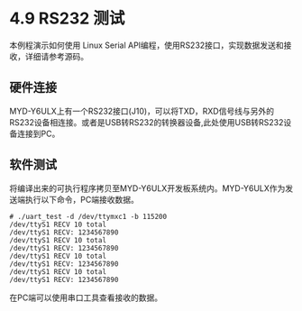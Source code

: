 # 4.9 RS232 测试

本例程演示如何使用 Linux Serial API编程，使用RS232接口，实现数据发送和接收，详细请参考源码。

## 硬件连接
MYD-Y6ULX上有一个RS232接口(J10)，可以将TXD，RXD信号线与另外的RS232设备相连接。或者是USB转RS232的转换器设备,此处使用USB转RS232设备连接到PC。

## 软件测试

将编译出来的可执行程序拷贝至MYD-Y6ULX开发板系统内。MYD-Y6ULX作为发送端执行以下命令，PC端接收数据。

```
# ./uart_test -d /dev/ttymxc1 -b 115200
/dev/ttyS1 RECV 10 total
/dev/ttyS1 RECV: 1234567890
/dev/ttyS1 RECV 10 total
/dev/ttyS1 RECV: 1234567890
/dev/ttyS1 RECV 10 total
/dev/ttyS1 RECV: 1234567890
/dev/ttyS1 RECV 10 total
/dev/ttyS1 RECV: 1234567890
```
在PC端可以使用串口工具查看接收的数据。

